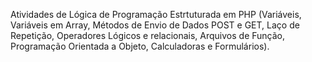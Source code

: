 Atividades de Lógica de Programação Estrtuturada em PHP (Variáveis, Variáveis em Array, Métodos de Envio de Dados POST e GET, Laço de Repetição, Operadores Lógicos e relacionais, Arquivos de Função, Programação Orientada a Objeto, Calculadoras e Formulários).
